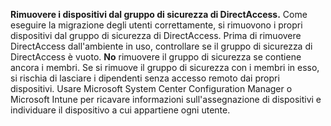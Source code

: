 **Rimuovere i dispositivi dal gruppo di sicurezza di DirectAccess.** Come eseguire la migrazione degli utenti correttamente, si rimuovono i propri dispositivi dal gruppo di sicurezza di DirectAccess. Prima di rimuovere DirectAccess dall'ambiente in uso, controllare se il gruppo di sicurezza di DirectAccess è vuoto. **No** rimuovere il gruppo di sicurezza se contiene ancora i membri. Se si rimuove il gruppo di sicurezza con i membri in esso, si rischia di lasciare i dipendenti senza accesso remoto dai propri dispositivi. Usare Microsoft System Center Configuration Manager o Microsoft Intune per ricavare informazioni sull'assegnazione di dispositivi e individuare il dispositivo a cui appartiene ogni utente. 